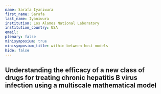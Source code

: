 ```yaml
---
name: Sarafa Iyaniwura
first_name: Sarafa
last_name: Iyaniwura
institution: Los Alamos National Laboratory
institution_country: USA
email: 
plenary: false
minisymposium: true
minisymposium_title: within-between-host-models
hide: false
---
```


## Understanding the efficacy of a new class of drugs for treating chronic hepatitis B virus infection using a multiscale mathematical model